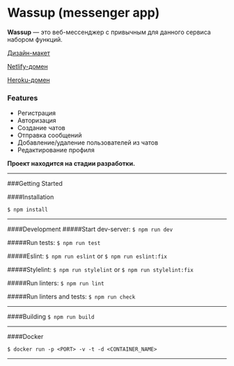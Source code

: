 # Wassup (messenger app)

**Wassup** — это веб-мессенджер с привычным для данного сервиса набором функций.

[Дизайн-макет](https://www.figma.com/file/CMuaKeTrpFbWYlssKF3IFE/Wassup?node-id=0%3A1 "Дизайн-макет")

[Netlify-домен](https://elaborate-medovik-c1bd79.netlify.app/ "Netlify-домен")

[Heroku-домен](https://wassup-messenger-app.herokuapp.com/ "Heroku-домен")

### Features

- Регистрация
- Авторизация
- Создание чатов
- Отправка сообщений
- Добавление/удаление пользователей из чатов
- Редактирование профиля

**Проект находится на стадии разработки.**

------------

###Getting Started

####Installation

`$ npm install`

------------


####Development
#####Start dev-server:
`$ npm run dev`

#####Run tests:
`$ npm run test`

#####Eslint:
`$ npm run eslint` or `$ npm run eslint:fix`

#####Stylelint:
`$ npm run stylelint` or `$ npm run stylelint:fix`

#####Run linters:
`$ npm run lint`

#####Run linters and tests:
`$ npm run check`

------------


####Building
`$ npm run build`

------------

####Docker

`$ docker run -p <PORT> -v -t -d <CONTAINER_NAME>`

------------

